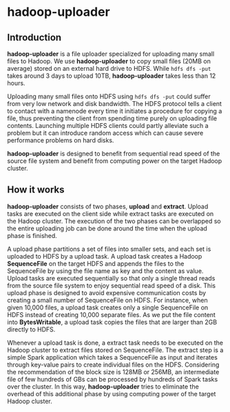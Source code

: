 # hadoop-uploader

## Introduction
**hadoop-uploader** is a file uploader specialized for uploading many small files to Hadoop. 
We use **hadoop-uploader** to copy small files (20MB on average) stored on an external hard drive to HDFS. 
While ```hdfs dfs -put``` takes around 3 days to upload 10TB, **hadoop-uploader**  takes less than 12 hours. 

Uploading many small files onto HDFS using ```hdfs dfs -put``` could suffer from very low network and disk bandwidth.
The HDFS protocol tells a client to contact with a namenode every time it initiates a procedure for copying a file, thus preventing the client from spending time purely on uploading file contents.
Launching multiple HDFS clients could partly alleviate such a problem but it can introduce random access which can cause severe performance problems on hard disks.

**hadoop-uploader** is designed to benefit from sequential read speed of the source file system and benefit from computing power on the target Hadoop cluster.

## How it works

**hadoop-uploader** consists of two phases, **upload** and **extract**. Upload tasks are executed on the client side while extract tasks are executed on the Hadoop cluster.
The execution of the two phases can be overlapped so the entire uploading job can be done around the time when the upload phase is finished. 

A upload phase partitions a set of files into smaller sets, and each set is uploaded to HDFS by a upload task.
A upload task creates a Hadoop **SequenceFile** on the target HDFS and appends the files to the SequenceFile by using the file name as key and the content as value.
Upload tasks are executed sequentially so that only a single thread reads from the source file system to enjoy sequential read speed of a disk.
This upload phase is designed to avoid expensive communication costs by creating a small number of SequenceFile on HDFS.
For instance, when given 10,000 files, a upload task creates only a single SequenceFile on HDFS instead of creating 10,000 separate files. 
As we put the file content into **BytesWritable**, a upload task copies the files that are larger than 2GB directly to HDFS.

Whenever a upload task is done, a extract task needs to be executed on the Hadoop cluster to extract files stored on SequenceFile.
The extract step is a simple Spark application which takes a SequenceFile as input and iterates through key-value pairs to create individual files on the HDFS.
Considering the recommendation of the block size is 128MB or 256MB, an intermediate file of few hundreds of GBs can be processed by hundreds of Spark tasks over the cluster.
In this way, **hadoop-uploader** tries to eliminate the overhead of this additional phase by using computing power of the target Hadoop cluster. 